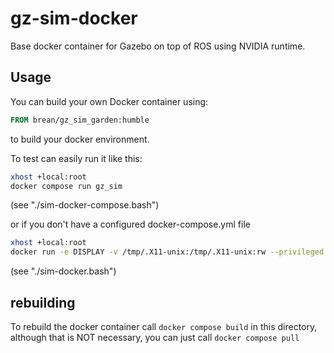 # gz-sim-docker
Base docker container for Gazebo on top of ROS using NVIDIA runtime.

## Usage
You can build your own Docker container using:
```Dockerfile
FROM brean/gz_sim_garden:humble
```
to build your docker environment.

To test can easily run it like this:
```bash
xhost +local:root
docker compose run gz_sim
```
(see "./sim-docker-compose.bash")

or if you don't have a configured docker-compose.yml file
```bash
xhost +local:root
docker run -e DISPLAY -v /tmp/.X11-unix:/tmp/.X11-unix:rw --privileged brean/gz_sim:garden-humble
```
(see "./sim-docker.bash")

## rebuilding
To rebuild the docker container call `docker compose build` in this directory, 
although that is NOT necessary, you can just call `docker compose pull`